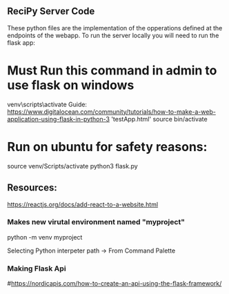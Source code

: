 ## ReciPy Server Code

These python files are the implementation of the opperations defined at the endpoints of the webapp.
To run the server locally you will need to run the flask app:

# Must Run this command in admin to use flask on windows
venv\scripts\activate 
Guide: https://www.digitalocean.com/community/tutorials/how-to-make-a-web-application-using-flask-in-python-3
'testApp.html' source bin/activate

# Run on ubuntu for safety reasons: 
source venv/Scripts/activate
python3 flask.py

## Resources:
https://reactjs.org/docs/add-react-to-a-website.html

### Makes new virutal environment named "myproject"  
python -m venv myproject

Selecting Python interpeter path -> From Command Palette

### Making Flask Api
#https://nordicapis.com/how-to-create-an-api-using-the-flask-framework/


